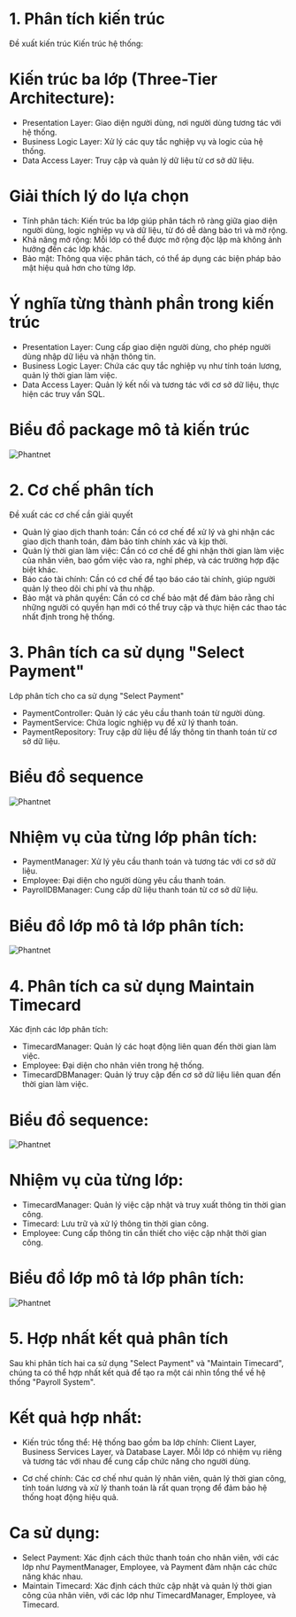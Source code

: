 # 1. Phân tích kiến trúc
Đề xuất kiến trúc
Kiến trúc hệ thống:

# Kiến trúc ba lớp (Three-Tier Architecture):
+ Presentation Layer: Giao diện người dùng, nơi người dùng tương tác với hệ thống.
+ Business Logic Layer: Xử lý các quy tắc nghiệp vụ và logic của hệ thống.
+ Data Access Layer: Truy cập và quản lý dữ liệu từ cơ sở dữ liệu.
# Giải thích lý do lựa chọn
+ Tính phân tách: Kiến trúc ba lớp giúp phân tách rõ ràng giữa giao diện người dùng, logic nghiệp vụ và dữ liệu, từ đó dễ dàng bảo trì và mở rộng.
+ Khả năng mở rộng: Mỗi lớp có thể được mở rộng độc lập mà không ảnh hưởng đến các lớp khác.
+ Bảo mật: Thông qua việc phân tách, có thể áp dụng các biện pháp bảo mật hiệu quả hơn cho từng lớp.
# Ý nghĩa từng thành phần trong kiến trúc
+ Presentation Layer: Cung cấp giao diện người dùng, cho phép người dùng nhập dữ liệu và nhận thông tin.
+ Business Logic Layer: Chứa các quy tắc nghiệp vụ như tính toán lương, quản lý thời gian làm việc.
+ Data Access Layer: Quản lý kết nối và tương tác với cơ sở dữ liệu, thực hiện các truy vấn SQL.
  
# Biểu đồ package mô tả kiến trúc

![Phantnet](https://www.planttext.com/api/plantuml/png/b5BB2i8m4BptAnRl_eBukWWLApukqiEQhYNORcIJ7aJyCWz-ahzWJ0LHW-0UPsPdCc5lbslVEXJNr5LoGBN7ag2J2LbYXquRXXIF91qu9U1dix8a01Ds93jKb4CBJ_ZGE5XZfOkmbIVdvEKtRAnciXPIKshruPZXKKnLGIP6UOtcCc-9fQv9eHGmHVOsjN_Havdzo1gZGnWe5UBUWXxC5Yt1o32JQbS3ivYdC6z8DDbWzjsosujr_8Q2CDOe1WPnj6KK_TyxsZYA1ldRD_I92tyKTm000F__0m00)


# 2. Cơ chế phân tích
Đề xuất các cơ chế cần giải quyết
+ Quản lý giao dịch thanh toán: Cần có cơ chế để xử lý và ghi nhận các giao dịch thanh toán, đảm bảo tính chính xác và kịp thời.
+ Quản lý thời gian làm việc: Cần có cơ chế để ghi nhận thời gian làm việc của nhân viên, bao gồm việc vào ra, nghỉ phép, và các trường hợp đặc biệt khác.
+ Báo cáo tài chính: Cần có cơ chế để tạo báo cáo tài chính, giúp người quản lý theo dõi chi phí và thu nhập.
+ Bảo mật và phân quyền: Cần có cơ chế bảo mật để đảm bảo rằng chỉ những người có quyền hạn mới có thể truy cập và thực hiện các thao tác nhất định trong hệ thống.

# 3. Phân tích ca sử dụng "Select Payment"
Lớp phân tích cho ca sử dụng "Select Payment"
+ PaymentController: Quản lý các yêu cầu thanh toán từ người dùng.
+ PaymentService: Chứa logic nghiệp vụ để xử lý thanh toán.
+ PaymentRepository: Truy cập dữ liệu để lấy thông tin thanh toán từ cơ sở dữ liệu.

# Biểu đồ sequence

![Phantnet](https://www.planttext.com/api/plantuml/png/T9513i8W44Ntd6AMkl02B4mJFO3HU809Z4f2WS1eqhEvy4XUGPhIqAIuvV_t_ypmVN-wn1ZvsLk1Yds4Qw8eGduooWHq32SSUd9yy8wZjxQjNYY-ZAAMTARWaydHWn1ZEC1klmwLaCYIuY9ijc9bMN2bJiATPk98ZCQc2XRFWggJIBWHgyUC8cFbggjL68cVqO7EoF-YvLe529C2UXgplTru7WdQf61nM24TEPt_wGS00F__0m00)

# Nhiệm vụ của từng lớp phân tích:
+ PaymentManager: Xử lý yêu cầu thanh toán và tương tác với cơ sở dữ liệu.
+ Employee: Đại diện cho người dùng yêu cầu thanh toán.
+ PayrollDBManager: Cung cấp dữ liệu thanh toán từ cơ sở dữ liệu.
  
# Biểu đồ lớp mô tả lớp phân tích:

![Phantnet](https://www.planttext.com/api/plantuml/png/UhzxlqDnIM9HIMbk3bToJc9niK90OcLkQbw9Rs9UOdfgaK8rbm8O5AKMbgOMbq1bDJIXmYcPnGKvYPK8uLekg3ckkGKv-PMfgN0JqbDBN59B4ZDpYf6L0NKMvUVak3YXMmXK3ZKLHHUQytHrxH0sMIcK5gSMOrE2OGjKgKDgNWhGwm00003__mC0)

# 4. Phân tích ca sử dụng Maintain Timecard
Xác định các lớp phân tích:

+ TimecardManager: Quản lý các hoạt động liên quan đến thời gian làm việc.
+ Employee: Đại diện cho nhân viên trong hệ thống.
+ TimecardDBManager: Quản lý truy cập đến cơ sở dữ liệu liên quan đến thời gian làm việc.

# Biểu đồ sequence:

![Phantnet](https://www.planttext.com/api/plantuml/png/UhzxlsjkGKv-PMggWgwTGaXcRcfoOb6ARs9UOdfgaPL2KMfXQMfn2Kmyj20biIHLGvCBJI6oNXSdkEvIi7AO198sk1fibW80003__mC0)

# Nhiệm vụ của từng lớp:

+ TimecardManager: Quản lý việc cập nhật và truy xuất thông tin thời gian công.
+ Timecard: Lưu trữ và xử lý thông tin thời gian công.
+ Employee: Cung cấp thông tin cần thiết cho việc cập nhật thời gian công.

# Biểu đồ lớp mô tả lớp phân tích:

![Phantnet](https://www.planttext.com/api/plantuml/png/Z9B1IWCn48Rl-nHphA0li1JfeOA2xKN5yxWPji4akqucGX6Vh8S-agzWijsaRcd1FOJbd_-VV3FaPxTVU46MO4rLDGQzXplRcsvB15yLnEy6Q1GUbZKy2MlNZWM7bauaqPOQPFMelTIGpldpADqE5e2M94kpgmiULAfuOf_y7-sVdLRLTsRDXHKwR8aByZymc3u2-OBoqYiKciLvylpNSERcGrPftnlS7Z97qZ_XYwG5CKLFbhVf0llNZjz9rQ2TZ7ApGMvf7UmRyIG140Q20Z0q6A9JthZo9GbguzF69nrIAGr-Hhy_ugHo0ehZBCYf-5f-0G00__y30000)

# 5. Hợp nhất kết quả phân tích
Sau khi phân tích hai ca sử dụng "Select Payment" và "Maintain Timecard", chúng ta có thể hợp nhất kết quả để tạo ra một cái nhìn tổng thể về hệ thống "Payroll System".

# Kết quả hợp nhất:

+ Kiến trúc tổng thể: Hệ thống bao gồm ba lớp chính: Client Layer, Business Services Layer, và Database Layer. Mỗi lớp có nhiệm vụ riêng và tương tác với nhau để cung cấp chức năng cho người dùng.

+ Cơ chế chính: Các cơ chế như quản lý nhân viên, quản lý thời gian công, tính toán lương và xử lý thanh toán là rất quan trọng để đảm bảo hệ thống hoạt động hiệu quả.

# Ca sử dụng:

+ Select Payment: Xác định cách thức thanh toán cho nhân viên, với các lớp như PaymentManager, Employee, và Payment đảm nhận các chức năng khác nhau.
+ Maintain Timecard: Xác định cách thức cập nhật và quản lý thời gian công của nhân viên, với các lớp như TimecardManager, Employee, và Timecard.
